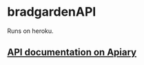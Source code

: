 # bradgardenAPI

Runs on heroku.

## [API documentation on Apiary](http://docs.bradgardenstats.apiary.io/ "http://docs.bradgardenstats.apiary.io/")

